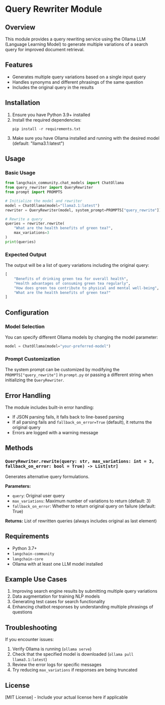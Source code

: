 # Query Rewriter Module

## Overview

This module provides a query rewriting service using the Ollama LLM (Language Learning Model) to generate multiple variations of a search query for improved document retrieval.

## Features

- Generates multiple query variations based on a single input query
- Handles synonyms and different phrasings of the same question
- Includes the original query in the results

## Installation

1. Ensure you have Python 3.9+ installed
2. Install the required dependencies:
   ```
   pip install -r requirements.txt
   ```
3. Make sure you have Ollama installed and running with the desired model (default: "llama3.1:latest")

## Usage

### Basic Usage

```python
from langchain_community.chat_models import ChatOllama
from query_rewriter import QueryRewriter
from prompt import PROMPTS

# Initialize the model and rewriter
model = ChatOllama(model="llama3.1:latest")
rewriter = QueryRewriter(model, system_prompt=PROMPTS["query_rewrite"])

# Rewrite a query
queries = rewriter.rewrite(
    "What are the health benefits of green tea?",
    max_variations=3
)
print(queries)
```

### Expected Output

The output will be a list of query variations including the original query:

```python
[
    "Benefits of drinking green tea for overall health",
    "Health advantages of consuming green tea regularly",
    "How does green tea contribute to physical and mental well-being",
    "What are the health benefits of green tea?"
]
```

## Configuration

### Model Selection

You can specify different Ollama models by changing the model parameter:

```python
model = ChatOllama(model="your-preferred-model")
```

### Prompt Customization

The system prompt can be customized by modifying the `PROMPTS["query_rewrite"]` in `prompt.py` or passing a different string when initializing the `QueryRewriter`.

## Error Handling

The module includes built-in error handling:

- If JSON parsing fails, it falls back to line-based parsing
- If all parsing fails and `fallback_on_error=True` (default), it returns the original query
- Errors are logged with a warning message

## Methods

### `QueryRewriter.rewrite(query: str, max_variations: int = 3, fallback_on_error: bool = True) -> List[str]`

Generates alternative query formulations.

**Parameters:**
- `query`: Original user query
- `max_variations`: Maximum number of variations to return (default: 3)
- `fallback_on_error`: Whether to return original query on failure (default: True)

**Returns:**
List of rewritten queries (always includes original as last element)

## Requirements

- Python 3.7+
- `langchain-community`
- `langchain-core`
- Ollama with at least one LLM model installed

## Example Use Cases

1. Improving search engine results by submitting multiple query variations
2. Data augmentation for training NLP models
3. Generating test cases for search functionality
4. Enhancing chatbot responses by understanding multiple phrasings of questions

## Troubleshooting

If you encounter issues:
1. Verify Ollama is running (`ollama serve`)
2. Check that the specified model is downloaded (`ollama pull llama3.1:latest`)
3. Review the error logs for specific messages
4. Try reducing `max_variations` if responses are being truncated

## License

[MIT License] - Include your actual license here if applicable
